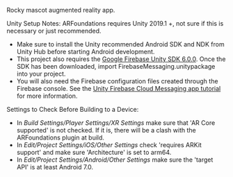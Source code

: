 Rocky mascot augmented reality app.

Unity Setup Notes:
ARFoundations requires Unity 2019.1 +, not sure if this is necessary or just recommended.
  * Make sure to install the Unity recommended Android SDK and NDK from Unity Hub before starting Android development.
  * This project also requires the [Google Firebase Unity SDK 6.0.0](https://firebase.google.com/download/unity). Once the SDK has been downloaded, import FirebaseMessaging.unitypackage into your project. 
  * You will also need the Firebase configuration files created through the Firebase console. See the [Unity Firebase Cloud Messaging app tutorial](https://firebase.google.com/docs/cloud-messaging/unity/client) for more information.
 
Settings to Check Before Building to a Device:
  * In *Build Settings/Player Settings/XR Settings* make sure that 'AR Core supported' is not checked. If it is, there will be a    clash with the ARFoundations plugin at build.
  * In *Edit/Project Settings/iOS/Other Settings* check 'requires ARKit support' and make sure 'Architecture' is set to arm64.
  * In *Edit/Project Settings/Android/Other Settings* make sure the 'target API' is at least Android 7.0.
